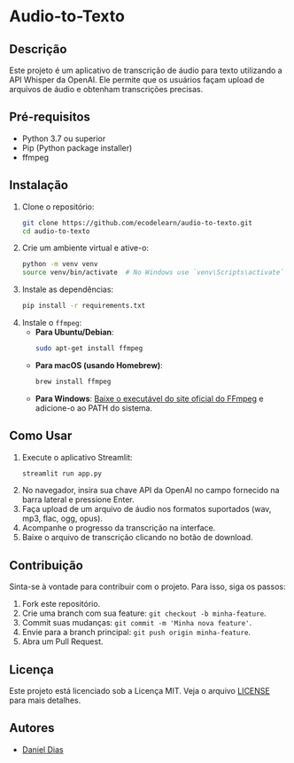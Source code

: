 # Audio-to-Texto

## Descrição
Este projeto é um aplicativo de transcrição de áudio para texto utilizando a API Whisper da OpenAI. Ele permite que os usuários façam upload de arquivos de áudio e obtenham transcrições precisas.

## Pré-requisitos
- Python 3.7 ou superior
- Pip (Python package installer)
- ffmpeg

## Instalação
1. Clone o repositório:
    ```sh
    git clone https://github.com/ecodelearn/audio-to-texto.git
    cd audio-to-texto
    ```
2. Crie um ambiente virtual e ative-o:
    ```sh
    python -m venv venv
    source venv/bin/activate  # No Windows use `venv\Scripts\activate`
    ```
3. Instale as dependências:
    ```sh
    pip install -r requirements.txt
    ```
4. Instale o `ffmpeg`:
    - **Para Ubuntu/Debian**:
        ```sh
        sudo apt-get install ffmpeg
        ```
    - **Para macOS (usando Homebrew)**:
        ```sh
        brew install ffmpeg
        ```
    - **Para Windows**:
        [Baixe o executável do site oficial do FFmpeg](https://ffmpeg.org/download.html) e adicione-o ao PATH do sistema.

## Como Usar
1. Execute o aplicativo Streamlit:
    ```sh
    streamlit run app.py
    ```
2. No navegador, insira sua chave API da OpenAI no campo fornecido na barra lateral e pressione Enter.
3. Faça upload de um arquivo de áudio nos formatos suportados (wav, mp3, flac, ogg, opus).
4. Acompanhe o progresso da transcrição na interface.
5. Baixe o arquivo de transcrição clicando no botão de download.

## Contribuição
Sinta-se à vontade para contribuir com o projeto. Para isso, siga os passos:
1. Fork este repositório.
2. Crie uma branch com sua feature: `git checkout -b minha-feature`.
3. Commit suas mudanças: `git commit -m 'Minha nova feature'`.
4. Envie para a branch principal: `git push origin minha-feature`.
5. Abra um Pull Request.

## Licença
Este projeto está licenciado sob a Licença MIT. Veja o arquivo [LICENSE](LICENSE) para mais detalhes.

## Autores
- [Daniel Dias](https://github.com/ecodelearn)
